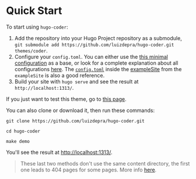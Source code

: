 # Quick Start

To start using `hugo-coder`:

1. Add the repository into your Hugo Project repository as a submodule, `git submodule add https://github.com/luizdepra/hugo-coder.git themes/coder`.
2. Configure your `config.toml`. You can either use the [this minimal configuration](Configurations#complete-example) as a base, or look for a complete explanation about all configurations [here](https://github.com/luizdepra/hugo-coder/wiki/Configurations). The [`config.toml`](https://github.com/luizdepra/hugo-coder/blob/master/exampleSite/config.toml) inside the [exampleSite](https://github.com/luizdepra/hugo-coder/tree/master/exampleSite) from the `exampleSite` is also a good reference.
3. Build your site with `hugo serve` and see the result at `http://localhost:1313/`.

If you just want to test this theme, go to [this page](https://themes.gohugo.io/theme/hugo-coder/).

You can also clone or download it, then run these commands:

```
git clone https://github.com/luizdepra/hugo-coder.git

cd hugo-coder

make demo
```

You'll see the result at [http://localhost:1313/](http://localhost:1313/).

> These last two methods don't use the same content directory, the first one leads to 404 pages for some pages. More info [here](https://github.com/gohugoio/hugoThemes#adding-a-theme-to-the-list).
